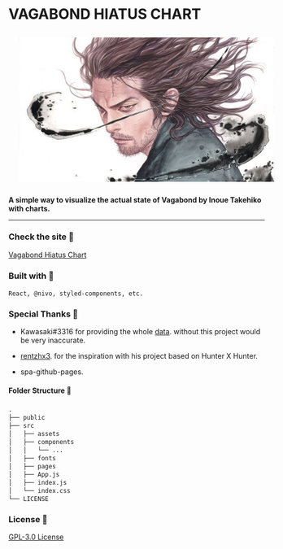 # VAGABOND HIATUS CHART

<p align="center">
  	<img style="padding: 10px 20px;" src="docs/images/vagabond_banner.jpg" />
</p>

**A simple way to visualize the actual state of Vagabond by Inoue Takehiko with charts.**

---

### Check the site :rocket:

[Vagabond Hiatus Chart](https://falsepopsky.github.io/vagabond-hiatus-chart/)

### Built with :pushpin:

```
React, @nivo, styled-components, etc.
```

### Special Thanks :clap:

- Kawasaki#3316 for providing the whole [data](https://docs.google.com/spreadsheets/d/1fw7G9I2zPtAfSh0NUl-4m7G5wsXe5PIcMFRtd03jVz0/). without this project would be very inaccurate.

- [rentzhx3](https://github.com/rentzhx3/). for the inspiration with his project based on Hunter X Hunter.

- spa-github-pages.

#### Folder Structure :open_file_folder:

<div style="margin: 20px 0;">

    .
    ├── public
    ├── src
    │   ├── assets
    │   ├── components
    │   │   └── ...
    │   ├── fonts
    │   ├── pages
    │   ├── App.js
    │   ├── index.js
    │   └── index.css
    └── LICENSE

</div>

### License :scroll:

[GPL-3.0 License](https://github.com/falsepopsky/vagabond-hiatus-chart/blob/main/LICENSE)
